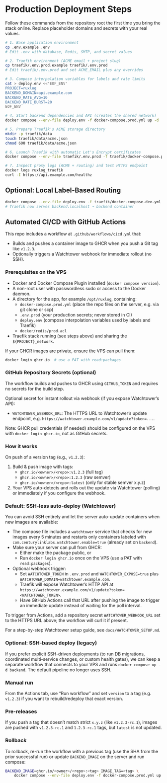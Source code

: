 # Production Deployment Steps

Follow these commands from the repository root the first time you bring the stack online. Replace placeholder domains and secrets with your real values.

```bash
# 1. Base application environment
cp .env.example .env
# Edit .env with database, Redis, SMTP, and secret values

# 2. Traefik environment (ACME email + project slug)
cp traefik/.env.prod.example traefik/.env.prod
# Edit traefik/.env.prod and set ACME_EMAIL plus any overrides

# 3. Compose interpolation variables for labels and rate limits
cat > deploy.env <<'EOF_ENV'
PROJECT=ruxlog
BACKEND_DOMAIN=api.example.com
BACKEND_RATE_AVG=10
BACKEND_RATE_BURST=20
EOF_ENV

# 4. Start backend dependencies and API (creates the shared network)
docker compose --env-file deploy.env -f docker-compose.prod.yml up -d

# 5. Prepare Traefik's ACME storage directory
mkdir -p traefik/data
touch traefik/data/acme.json
chmod 600 traefik/data/acme.json

# 6. Launch Traefik with automatic Let's Encrypt certificates
docker compose --env-file traefik/.env.prod -f traefik/docker-compose.prod.yml up -d

# 7. Inspect proxy logs (ACME + routing) and test HTTPS endpoint
docker logs ruxlog_traefik
curl -I https://api.example.com/healthz
```

## Optional: Local Label-Based Routing
```bash
docker compose --env-file deploy.env -f traefik/docker-compose.dev.yml up -d
# Traefik now serves backend.localhost → backend container
```

## Automated CI/CD with GitHub Actions

This repo includes a workflow at `.github/workflows/cicd.yml` that:

- Builds and pushes a container image to GHCR when you push a Git tag like `v1.2.3`.
- Optionally triggers a Watchtower webhook for immediate rollout (no SSH).

### Prerequisites on the VPS

- Docker and Docker Compose Plugin installed (`docker compose version`).
- A non-root user with passwordless sudo or access to the Docker daemon.
- A directory for the app, for example `/opt/ruxlog`, containing:
	- `docker-compose.prod.yml` (place the repo files on the server, e.g. via git clone or scp)
	- `.env.prod` (your production secrets; never stored in CI)
	- `deploy.env` (compose interpolation variables used by labels and Traefik)
	- `docker/redis/prod.acl`
- Traefik stack running (see steps above) and sharing the `${PROJECT}_network`.

If your GHCR images are private, ensure the VPS can pull them:

```bash
docker login ghcr.io  # use a PAT with read:packages
```

### GitHub Repository Secrets (optional)

The workflow builds and pushes to GHCR using `GITHUB_TOKEN` and requires no secrets for the build step.

Optional secret for instant rollout via webhook (if you expose Watchtower’s API):

- `WATCHTOWER_WEBHOOK_URL`: The HTTPS URL to Watchtower’s update endpoint, e.g. `https://watchtower.example.com/v1/update?token=...`.

Note: GHCR pull credentials (if needed) should be configured on the VPS with `docker login ghcr.io`, not as GitHub secrets.

### How it works

On push of a version tag (e.g., `v1.2.3`):

1. Build & push image with tags:
	- `ghcr.io/<owner>/<repo>:v1.2.3` (full tag)
	- `ghcr.io/<owner>/<repo>:1.2.3` (raw semver)
	- `ghcr.io/<owner>/<repo>:latest` (only for stable semver x.y.z)
2. Your VPS auto-detects and rolls out the update via Watchtower (polling) or immediately if you configure the webhook.

### Default: SSH-less auto-deploy (Watchtower)

You can avoid SSH entirely and let the server auto-update containers when new images are available:

- The compose file includes a `watchtower` service that checks for new images every 5 minutes and restarts only containers labeled with `com.centurylinklabs.watchtower.enable=true` (already set on `backend`).
- Make sure your server can pull from GHCR:
	- Either make the package public, or
	- Run `docker login ghcr.io` once on the VPS (use a PAT with `read:packages`).
- Optional webhook trigger:
	- Set `WATCHTOWER_TOKEN` in `.env.prod` and `WATCHTOWER_EXPOSE=true` plus `WATCHTOWER_DOMAIN=watchtower.example.com`.
	- Traefik will expose Watchtower’s HTTP API at `https://watchtower.example.com/v1/update?token=<WATCHTOWER_TOKEN>`.
	- Have GitHub Actions call that URL after pushing the image to trigger an immediate update instead of waiting for the poll interval.

To trigger from Actions, add a repository secret `WATCHTOWER_WEBHOOK_URL` set to the HTTPS URL above; the workflow will curl it if present.

For a step-by-step Watchtower setup guide, see `docs/WATCHTOWER_SETUP.md`.

### Optional: SSH-based deploy (legacy)

If you prefer explicit SSH-driven deployments (to run DB migrations, coordinated multi-service changes, or custom health gates), we can keep a separate workflow that connects to your VPS and runs `docker compose up -d backend`. The default pipeline no longer uses SSH.

### Manual run

From the Actions tab, use “Run workflow” and set `version` to a tag (e.g. `v1.2.3`) if you want to rebuild/redeploy that exact version.

### Pre-releases

If you push a tag that doesn’t match strict `x.y.z` (like `v1.2.3-rc.1`), images are pushed with `v1.2.3-rc.1` and `1.2.3-rc.1` tags, but `latest` is not updated.

### Rollback

To rollback, re-run the workflow with a previous tag (use the SHA from the prior successful run) or update `BACKEND_IMAGE` on the server and run compose:

```bash
BACKEND_IMAGE=ghcr.io/<owner>/<repo>:<tag> IMAGE_TAG=<tag> \
	docker compose --env-file deploy.env -f docker-compose.prod.yml up -d backend
```
